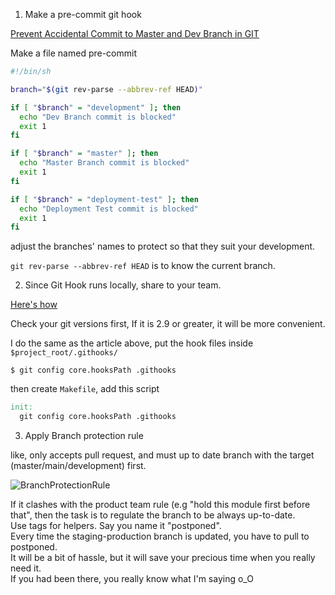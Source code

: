 1. Make a pre-commit git hook

[Prevent Accidental Commit to Master and Dev Branch in GIT](https://www.cyberithub.com/how-to-prevent-accidental-commit-to-master-and-dev-branch-in-git/)

Make a file named pre-commit

```.sh
#!/bin/sh

branch="$(git rev-parse --abbrev-ref HEAD)"

if [ "$branch" = "development" ]; then
  echo "Dev Branch commit is blocked"
  exit 1
fi

if [ "$branch" = "master" ]; then
  echo "Master Branch commit is blocked"
  exit 1
fi

if [ "$branch" = "deployment-test" ]; then
  echo "Deployment Test commit is blocked"
  exit 1
fi
```
adjust the branches' names to protect so that they suit your development.

`git rev-parse --abbrev-ref HEAD` is to know the current branch.

2. Since Git Hook runs locally, share to your team.

[Here's how](https://www.viget.com/articles/two-ways-to-share-git-hooks-with-your-team/)

Check your git versions first, If it is 2.9 or greater, it will be more convenient.

I do the same as the article above, put the hook files inside `$project_root/.githooks/`

```git
$ git config core.hooksPath .githooks
```

then create `Makefile`, add this script 

```Makefile
init:
  git config core.hooksPath .githooks
```

3. Apply Branch protection rule

like, only accepts pull request, and must up to date branch with the target (master/main/development) first.

![BranchProtectionRule](https://i.postimg.cc/sXKFGBsX/2022-03-23-11-15-32-New-branch-protection-rule-Mozilla-Firefox.png)

If it clashes with the product team rule (e.g "hold this module first before that", then the task is to regulate the branch to be always up-to-date.  
Use tags for helpers. Say you name it "postponed".  
Every time the staging-production branch is updated, you have to pull to postponed.  
It will be a bit of hassle, but it will save your precious time when you really need it.  
If you had been there, you really know what I'm saying o_O
